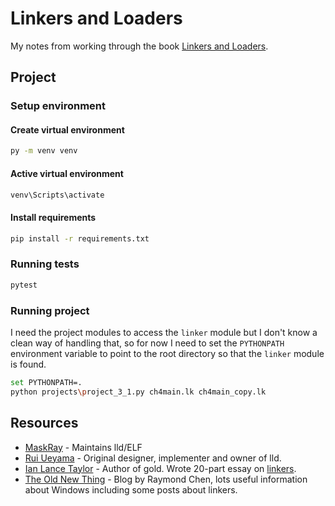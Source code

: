 # Linkers and Loaders

My notes from working through the book [Linkers and Loaders](https://linker.iecc.com/).

## Project

### Setup environment

#### Create virtual environment

```sh
py -m venv venv
```

#### Active virtual environment

```sh
venv\Scripts\activate
```

#### Install requirements

```sh
pip install -r requirements.txt
```

### Running tests

```sh
pytest
```

### Running project

I need the project modules to access the `linker` module but I don't know a clean way of handling that, so for now I
need to set the `PYTHONPATH` environment variable to point to the root directory so that the `linker` module is found.

```sh
set PYTHONPATH=.
python projects\project_3_1.py ch4main.lk ch4main_copy.lk
```

## Resources

* [MaskRay](https://maskray.me/blog/) - Maintains lld/ELF
* [Rui Ueyama](https://www.sigbus.info/) - Original designer, implementer and owner of lld.
* [Ian Lance Taylor](https://www.airs.com/ian/) - Author of gold. Wrote 20-part essay on
  [linkers](https://lwn.net/Articles/276782/).
* [The Old New Thing](https://devblogs.microsoft.com/oldnewthing/) - Blog by Raymond Chen, lots useful information
  about Windows including some posts about linkers.
